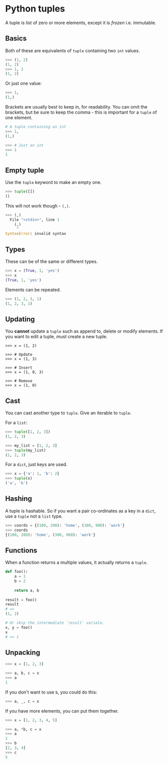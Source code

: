 # Python tuples

A tuple is list of zero or more elements, except it is _frozen_ i.e. immutable. 


## Basics

Both of these are equivalents of `tuple` containing two `int` values.

```python
>>> (1, 2)
(1, 2)
>>> 1, 2
(1, 2)
```

Or just one value:

```python
>>> 1, 
(1,)
```

Brackets are usually best to keep in, for readability. You can omit the brackets, but be sure to keep the comma - this is important for a `tuple` of one element.

```python
# A tuple containing an int
>>> 1, 
(1,)

>>> # Just an int
>>> 1
1
```

## Empty tuple

Use the `tuple` keyword to make an empty one.

```python
>>> tuple([])
()
```

This will not work though - `(,)`.

```python
>>> (,)
  File "<stdin>", line 1
    (,)
     ^
SyntaxError: invalid syntax
```

## Types

These can be of the same or different types.

```python
>>> x = (True, 1, 'yes')
>>> x
(True, 1, 'yes')
```

Elements can be repeated.

```python
>>> (1, 2, 3, 1)
(1, 2, 3, 1)
```


## Updating

You **cannot** update a `tuple` such as append to, delete or modify elements. If you want to edit a tuple, must create a new tuple.

```pyton
>>> x = (1, 2)

>>> # Update
>>> x = (1, 3)

>>> # Insert
>>> x = (1, 0, 3)

>>> # Remove
>>> x = (1, 0)
```

## Cast

You can cast another type to `tuple`. Give an iterable to `tuple`.

For a `list`:

```python
>>> tuple([1, 2, 3])
(1, 2, 3)

>>> my_list = [1, 2, 3]
>>> tuple(my_list)
(1, 2, 3)
```

For a `dict`, just keys are used.

```python
>>> x = {'a': 1, 'b': 2}
>>> tuple(x)
('a', 'b')
```


## Hashing

A tuple is hashable. So if you want a pair co-ordinates as a key in a `dict`, use a `tuple` not a `list` type.

```python
>>> coords = {(100, 200): 'home', (300, 900): 'work'}
>>> coords
{(100, 200): 'home', (300, 900): 'work'}
```


## Functions

When a function returns a multiple values, it actually returns a `tuple`.

```python
def foo():
    a = 1
    b = 2
    
    return a, b
    
result = foo()
result
# =>
(1, 2)

# Or skip the intermediate `result` variale.
x, y = foo()
x
# => 1
```


## Unpacking

```python
>>> x = [1, 2, 3]

>>> a, b, c = x
>>> a
1
```

If you don't want to use `b`, you could do this:

```python
>>> a, _, c = x
```

If you have more elements, you can put them together.

```python
>>> x = [1, 2, 3, 4, 5]

>>> a, *b, c = x
>>> a
1
>>> b
[2, 3, 4]
>>> c
5
```
